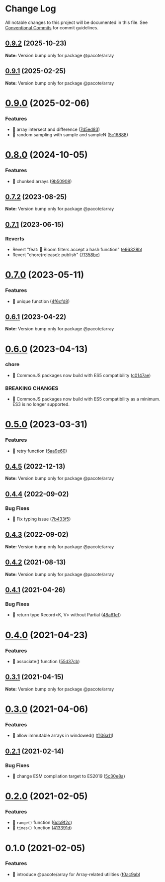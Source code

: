 # Change Log

All notable changes to this project will be documented in this file.
See [Conventional Commits](https://conventionalcommits.org) for commit guidelines.

## [0.9.2](https://github.com/PacoteJS/pacote/compare/@pacote/array@0.9.1...@pacote/array@0.9.2) (2025-10-23)

**Note:** Version bump only for package @pacote/array





## [0.9.1](https://github.com/PacoteJS/pacote/compare/@pacote/array@0.9.0...@pacote/array@0.9.1) (2025-02-25)

**Note:** Version bump only for package @pacote/array

# [0.9.0](https://github.com/PacoteJS/pacote/compare/@pacote/array@0.8.0...@pacote/array@0.9.0) (2025-02-06)

### Features

- 🎸 array intersect and difference ([7d5ed83](https://github.com/PacoteJS/pacote/commit/7d5ed831bd77dae9cbdef3e362d212adb38e8f90))
- 🎸 random sampling with sample and sampleN ([5c16888](https://github.com/PacoteJS/pacote/commit/5c16888eda546b3425336198d146ffba6345c58c))

# [0.8.0](https://github.com/PacoteJS/pacote/compare/@pacote/array@0.7.2...@pacote/array@0.8.0) (2024-10-05)

### Features

- 🎸 chunked arrays ([9b50908](https://github.com/PacoteJS/pacote/commit/9b509080210b50c9e53aead247e46665f97bd047))

## [0.7.2](https://github.com/PacoteJS/pacote/compare/@pacote/array@0.7.1...@pacote/array@0.7.2) (2023-08-25)

**Note:** Version bump only for package @pacote/array

## [0.7.1](https://github.com/PacoteJS/pacote/compare/@pacote/array@1.0.0-alpha.0...@pacote/array@0.7.1) (2023-06-15)

### Reverts

- Revert "feat: 🎸 Bloom filters accept a hash function" ([e96328b](https://github.com/PacoteJS/pacote/commit/e96328bd0773e565b8176b0ba380c0d13bd649dc))
- Revert "chore(release): publish" ([7f358be](https://github.com/PacoteJS/pacote/commit/7f358be82b8df583c598635d87f169164c3f1d56))

# [0.7.0](https://github.com/PacoteJS/pacote/compare/@pacote/array@0.6.1...@pacote/array@0.7.0) (2023-05-11)

### Features

- 🎸 unique function ([4f6cfd8](https://github.com/PacoteJS/pacote/commit/4f6cfd835171ef9aa00120662a4631ca3498419c))

## [0.6.1](https://github.com/PacoteJS/pacote/compare/@pacote/array@0.6.0...@pacote/array@0.6.1) (2023-04-22)

**Note:** Version bump only for package @pacote/array

# [0.6.0](https://github.com/PacoteJS/pacote/compare/@pacote/array@0.5.0...@pacote/array@0.6.0) (2023-04-13)

### chore

- 🤖 CommonJS packages now build with ES5 compatibility ([c0147ae](https://github.com/PacoteJS/pacote/commit/c0147aeffb81322ea59174a3961b10cfb3bf81e5))

### BREAKING CHANGES

- 🧨 CommonJS packages now build with ES5 compatibility as a minimum. ES3 is
  no longer supported.

# [0.5.0](https://github.com/PacoteJS/pacote/compare/@pacote/array@0.4.5...@pacote/array@0.5.0) (2023-03-31)

### Features

- 🎸 retry function ([5aa9e60](https://github.com/PacoteJS/pacote/commit/5aa9e60250770e3f140de2f2d6958aebc90c2894))

## [0.4.5](https://github.com/PacoteJS/pacote/compare/@pacote/array@0.4.4...@pacote/array@0.4.5) (2022-12-13)

**Note:** Version bump only for package @pacote/array

## [0.4.4](https://github.com/PacoteJS/pacote/compare/@pacote/array@0.4.3...@pacote/array@0.4.4) (2022-09-02)

### Bug Fixes

- 🐛 Fix typing issue ([7b433f5](https://github.com/PacoteJS/pacote/commit/7b433f5a50bc9462f13db945e7a458af76eeadd2))

## [0.4.3](https://github.com/PacoteJS/pacote/compare/@pacote/array@0.4.2...@pacote/array@0.4.3) (2022-09-02)

**Note:** Version bump only for package @pacote/array

## [0.4.2](https://github.com/PacoteJS/pacote/compare/@pacote/array@0.4.1...@pacote/array@0.4.2) (2021-08-13)

**Note:** Version bump only for package @pacote/array

## [0.4.1](https://github.com/PacoteJS/pacote/compare/@pacote/array@0.4.0...@pacote/array@0.4.1) (2021-04-26)

### Bug Fixes

- 🐛 return type Record<K, V> without Partial ([48a61ef](https://github.com/PacoteJS/pacote/commit/48a61efd8be2b591f279474f06347e8d8e7be747))

# [0.4.0](https://github.com/PacoteJS/pacote/compare/@pacote/array@0.3.1...@pacote/array@0.4.0) (2021-04-23)

### Features

- 🎸 associate() function ([55d37cb](https://github.com/PacoteJS/pacote/commit/55d37cb8e1f7222f42fcab652dda8b2594003e84))

## [0.3.1](https://github.com/PacoteJS/pacote/compare/@pacote/array@0.3.0...@pacote/array@0.3.1) (2021-04-15)

**Note:** Version bump only for package @pacote/array

# [0.3.0](https://github.com/PacoteJS/pacote/compare/@pacote/array@0.2.1...@pacote/array@0.3.0) (2021-04-06)

### Features

- 🎸 allow immutable arrays in windowed() ([f106a11](https://github.com/PacoteJS/pacote/commit/f106a11a9a290b2b0473dd1842060a885c61a428))

## [0.2.1](https://github.com/PacoteJS/pacote/compare/@pacote/array@0.2.0...@pacote/array@0.2.1) (2021-02-14)

### Bug Fixes

- 🐛 change ESM compilation target to ES2019 ([5c30e8a](https://github.com/PacoteJS/pacote/commit/5c30e8a5da41e1c5c394cbb21f64d2a5256817ea))

# [0.2.0](https://github.com/PacoteJS/pacote/compare/@pacote/array@0.1.0...@pacote/array@0.2.0) (2021-02-05)

### Features

- 🎸 `range()` function ([6cb9f2c](https://github.com/PacoteJS/pacote/commit/6cb9f2c3c67b3d8282610f511f49a37ab7f1b9f2))
- 🎸 `times()` function ([413391d](https://github.com/PacoteJS/pacote/commit/413391d0e4baed72dd1ed908b31c31bc28035fe5))

# 0.1.0 (2021-02-05)

### Features

- 🎸 introduce @pacote/array for Array-related utilities ([f0ac9ab](https://github.com/PacoteJS/pacote/commit/f0ac9ab67f5ae02a5d9849cac26aa69a82f14029))
